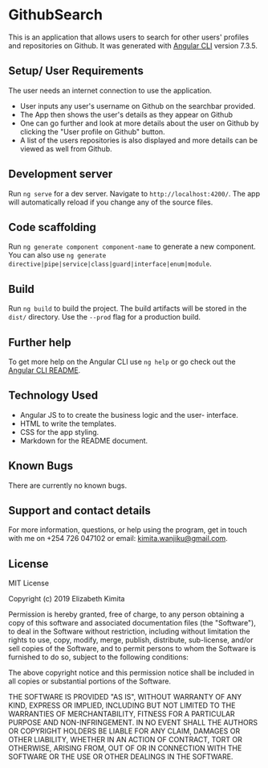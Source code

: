 # GithubSearch

This is an application that allows users to search for other users' profiles and repositories on Github. It was generated with [Angular CLI](https://github.com/angular/angular-cli) version 7.3.5.

## Setup/ User Requirements
The user needs an internet connection to use the application.
* User inputs any user's username on Github on the searchbar provided.
* The App then shows the user's details as they appear on Github
* One can go further and look at more details about the user on Github by clicking the "User profile on Github" button.
* A list of the users repositories is also displayed and more details can be viewed as well from Github.

## Development server

Run `ng serve` for a dev server. Navigate to `http://localhost:4200/`. The app will automatically reload if you change any of the source files.

## Code scaffolding

Run `ng generate component component-name` to generate a new component. You can also use `ng generate directive|pipe|service|class|guard|interface|enum|module`.

## Build

Run `ng build` to build the project. The build artifacts will be stored in the `dist/` directory. Use the `--prod` flag for a production build.

## Further help

To get more help on the Angular CLI use `ng help` or go check out the [Angular CLI README](https://github.com/angular/angular-cli/blob/master/README.md).

## Technology Used

* Angular JS to to create the business logic and the user- interface.
* HTML to write the templates.
* CSS for the app styling.
* Markdown for the README document.

 ## Known Bugs
 
 There are currently no known bugs.

 ## Support and contact details

For more information, questions, or help using the program, get in touch with me on +254 726 047102 or email: kimita.wanjiku@gmail.com.

## License

MIT License

Copyright (c) 2019 Elizabeth Kimita

Permission is hereby granted, free of charge, to any person obtaining a copy
of this software and associated documentation files (the "Software"), to deal
in the Software without restriction, including without limitation the rights
to use, copy, modify, merge, publish, distribute, sub-license, and/or sell
copies of the Software, and to permit persons to whom the Software is
furnished to do so, subject to the following conditions:

The above copyright notice and this permission notice shall be included in all
copies or substantial portions of the Software.

THE SOFTWARE IS PROVIDED "AS IS", WITHOUT WARRANTY OF ANY KIND, EXPRESS OR
IMPLIED, INCLUDING BUT NOT LIMITED TO THE WARRANTIES OF MERCHANTABILITY,
FITNESS FOR A PARTICULAR PURPOSE AND NON-INFRINGEMENT. IN NO EVENT SHALL THE
AUTHORS OR COPYRIGHT HOLDERS BE LIABLE FOR ANY CLAIM, DAMAGES OR OTHER
LIABILITY, WHETHER IN AN ACTION OF CONTRACT, TORT OR OTHERWISE, ARISING FROM,
OUT OF OR IN CONNECTION WITH THE SOFTWARE OR THE USE OR OTHER DEALINGS IN THE
SOFTWARE.